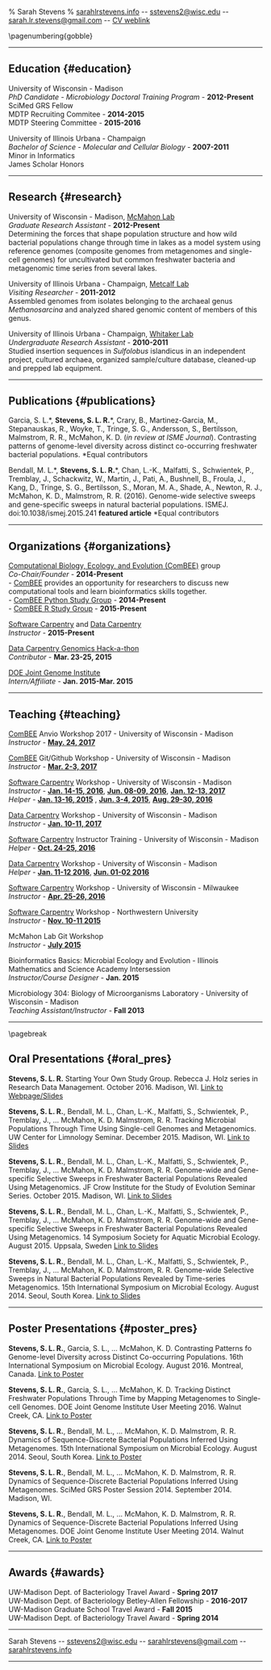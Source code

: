 % Sarah Stevens
% [sarahlrstevens.info](sarahlrstevens.info) -- sstevens2@wisc.edu -- sarah.lr.stevens@gmail.com -- [CV weblink](https://github.com/sstevens2/CV/blob/master/sstevens_CV.pdf)

\pagenumbering{gobble}

------

## Education {#education}

University of Wisconsin - Madison  
 *PhD Candidate - Microbiology Doctoral Training Program*  - __2012-Present__  
  SciMed GRS Fellow  
  MDTP Recruiting Commitee - __2014-2015__  
  MDTP Steering Committee - __2015-2016__  

University of Illinois Urbana - Champaign  
 *Bachelor of Science - Molecular and Cellular Biology*  - __2007-2011__  
  Minor in Informatics  
  James Scholar Honors

------

## Research {#research}
University of Wisconsin - Madison, [McMahon Lab](https://mcmahonlab.wisc.edu/)  
 *Graduate Research Assistant* - __2012-Present__  
  Determining the forces that shape population structure and how wild bacterial populations change through time in lakes as a model system using reference genomes (composite genomes from metagenomes and single-cell genomes) for uncultivated but common freshwater bacteria and metagenomic time series from several lakes.

University of Illinois Urbana - Champaign, [Metcalf Lab](https://mcb.illinois.edu/faculty/profile/metcalf/)  
 *Visiting Researcher* - __2011-2012__  
  Assembled genomes from isolates belonging to the archaeal genus _Methanosarcina_ and analyzed shared genomic content of members of this genus.

University of Illinois Urbana - Champaign, [Whitaker Lab](https://mcb.illinois.edu/faculty/profile/rwhitakr)  
 *Undergraduate Research Assistant* - __2010-2011__  
  Studied insertion sequences in _Sulfolobus_ islandicus in an independent project,
  cultured archaea, organized sample/culture database, cleaned-up and prepped lab equipment.

------

## Publications {#publications}

  Garcia, S. L.\*, **Stevens, S. L. R.**\*, Crary, B., Martinez-Garcia, M., Stepanauskas, R., Woyke, T., Tringe, S. G., Andersson, S., Bertilsson, Malmstrom, R. R., McMahon, K. D. (_in review at ISME Journal_). Contrasting patterns of genome-level diversity across distinct co-occurring freshwater bacterial populations. \*Equal contributors

  Bendall, M. L.\*, **Stevens, S. L. R.**\*, Chan, L.-K., Malfatti, S., Schwientek, P., Tremblay, J., Schackwitz, W., Martin, J., Pati, A., Bushnell, B., Froula, J., Kang, D., Tringe, S. G., Bertilsson, S., Moran, M. A., Shade, A., Newton, R. J., McMahon, K. D., Malmstrom, R. R. (2016). Genome-wide selective sweeps and gene-specific sweeps in natural bacterial populations. ISMEJ. doi:10.1038/ismej.2015.241 **featured article** \*Equal contributors


------

## Organizations {#organizations}

[Computational Biology, Ecology, and Evolution (ComBEE)](https://goo.gl/5WVR6P) group  
 *Co-Chair/Founder* - __2014-Present__  
    - [ComBEE](https://goo.gl/5WVR6P) provides an opportunity for researchers to discuss new computational tools and learn bioinformatics skills together.  
    - [ComBEE Python Study Group](https://goo.gl/iIxi1j)  - __2014-Present__  
    - [ComBEE R Study Group](https://goo.gl/IUmrjy)  - __2015-Present__  

[Software Carpentry](http://software-carpentry.org/) and [Data Carpentry](http://www.datacarpentry.org/)  
 *Instructor* - __2015-Present__  

[Data Carpentry Genomics Hack-a-thon](https://github.com/datacarpentry/genomics-hackathon)  
 *Contributor* - __Mar. 23-25, 2015__

[DOE Joint Genome Institute](http://jgi.doe.gov/)  
 *Intern/Affiliate* - __Jan. 2015-Mar. 2015__  

------

## Teaching  {#teaching}

[ComBEE](https://sites.google.com/a/wisc.edu/combee) Anvio Workshop 2017 - University of Wisconsin - Madison  
  *Instructor* - [__May. 24, 2017__](https://public.etherpad-mozilla.org/p/2017-05-24-combee-anvio)

[ComBEE](https://sites.google.com/a/wisc.edu/combee) Git/Github Workshop - University of Wisconsin - Madison  
  *Instructor* - [__Mar. 2-3, 2017__](https://sstevens2.github.io/git-novice-mod/)

[Software Carpentry](http://software-carpentry.org/) Workshop - University of Wisconsin - Madison  
 *Instructor* - [__Jan. 14-15, 2016__](http://uw-madison-aci.github.io/2016-01-14-uwmadison/), [__Jun. 08-09, 2016__](http://uw-madison-aci.github.io/2016-06-08-uwmadison/), [__Jan. 12-13, 2017__](https://uw-madison-aci.github.io/2017-01-12-uwmadison/)  
 *Helper* - [__Jan. 13-16, 2015__](https://github.com/UW-Madison-ACI/boot-camps/blob/2015-01-13/README.md) , [__Jun. 3-4, 2015__](https://github.com/UW-Madison-ACI/boot-camps/blob/2015-06-03/README.md), [__Aug. 29-30, 2016__](https://uw-madison-aci.github.io/2016-08-29-uwmadison/)

[Data Carpentry](http://www.datacarpentry.org/) Workshop - University of Wisconsin - Madison  
  *Instructor* - [__Jan. 10-11, 2017__](https://uw-madison-aci.github.io/2017-01-10-uwmadison/)

[Software Carpentry](http://software-carpentry.org/) Instructor Training - University of Wisconsin - Madison  
 *Helper* - [__Oct. 24-25, 2016__](https://uw-madison-aci.github.io/2016-10-24-ttt-uwmadison/)

[Data Carpentry](http://www.datacarpentry.org/) Workshop - University of Wisconsin - Madison  
  *Helper* - [__Jan. 11-12 2016__](http://uw-madison-aci.github.io/2016-01-11-uwmadison/), [__Jun. 01-02 2016__](http://uw-madison-aci.github.io/2016-06-01-uwmadison/)

[Software Carpentry](http://software-carpentry.org/) Workshop - University of Wisconsin - Milwaukee  
 *Instructor* - [__Apr. 25-26, 2016__](http://sstevens2.github.io/2016-04-25-UW-mke/)

[Software Carpentry](http://software-carpentry.org/) Workshop  - Northwestern University  
 *Instructor* - [__Nov. 10-11 2015__](http://xuf12.github.io/2015-11-10-northwesternu/)

McMahon Lab Git Workshop  
 *Instructor* - [__July 2015__](https://github.com/McMahonLab/git_wksp/tree/2015-summer#mcmahon-lab-git-workshop)

Bioinformatics Basics: Microbial Ecology and Evolution - Illinois Mathematics and Science Academy Intersession  
 *Instructor/Course Designer* - __Jan. 2015__

Microbiology 304: Biology of Microorganisms Laboratory - University of Wisconsin - Madison  
 *Teaching Assistant/Instructor* - __Fall 2013__

------

\pagebreak

## Oral Presentations {#oral_pres}

  **Stevens, S. L. R.** Starting Your Own Study Group. Rebecca J. Holz series in Research Data Management. October 2016. Madison, WI. [Link to Webpage/Slides](http://researchdata.wisc.edu/news/october-2016-brown-bag-sarah-stevens/)

  **Stevens, S. L. R.**, Bendall, M. L., Chan, L.-K., Malfatti, S., Schwientek, P., Tremblay, J., … McMahon, K. D. Malmstrom, R. R. Tracking Microbial Populations Through Time Using Single-cell Genomes and Metagenomics. UW Center for Limnology Seminar. December 2015. Madison, WI. [Link to Slides](https://goo.gl/0ge2LZ)

  **Stevens, S. L. R.**, Bendall, M. L., Chan, L.-K., Malfatti, S., Schwientek, P., Tremblay, J., … McMahon, K. D. Malmstrom, R. R. Genome-wide and Gene-specific Selective Sweeps in Freshwater Bacterial Populations Revealed Using Metagenomics. JF Crow Institute for the Study of Evolution Seminar Series. October 2015. Madison, WI. [Link to Slides](https://goo.gl/oSnDYG)

  **Stevens, S. L. R.**, Bendall, M. L., Chan, L.-K., Malfatti, S., Schwientek, P., Tremblay, J., … McMahon, K. D. Malmstrom, R. R. Genome-wide and Gene-specific Selective Sweeps in Freshwater Bacterial Populations Revealed Using Metagenomics. 14 Symposium Society for Aquatic Microbial Ecology. August 2015. Uppsala, Sweden [Link to Slides](https://goo.gl/RcrxhJ)

  **Stevens, S. L. R.**, Bendall, M. L., Chan, L.-K., Malfatti, S., Schwientek, P., Tremblay, J., … McMahon, K. D. Malmstrom, R. R. Genome-wide Selective Sweeps in Natural Bacterial Populations Revealed by Time-series Metagenomics. 15th International Symposium on Microbial Ecology. August 2014. Seoul, South Korea.  [Link to Slides](https://goo.gl/6iunz0)  

------

## Poster Presentations {#poster_pres}

  **Stevens, S. L. R.**, Garcia, S. L., … McMahon, K. D. Contrasting Patterns fo Genome-level Diversity across Distinct Co-occurring Populations. 16th International Symposium on Microbial Ecology. August 2016. Montreal, Canada. [Link to Poster](https://goo.gl/8JGS52)

  **Stevens, S. L. R.**, Garcia, S. L., … McMahon, K. D. Tracking Distinct Freshwater Populations Through Time by Mapping Metagenomes to Single-cell Genomes. DOE Joint Genome Institute User Meeting 2016. Walnut Creek, CA. [Link to Poster](https://goo.gl/ShUQVn)

  **Stevens, S. L. R.**, Bendall, M. L., … McMahon, K. D. Malmstrom, R. R. Dynamics of Sequence-Discrete Bacterial Populations Inferred Using Metagenomes. 15th International Symposium on Microbial Ecology. August 2014. Seoul, South Korea. [Link to Poster](https://goo.gl/qsYL32)  

  **Stevens, S. L. R.**, Bendall, M. L., … McMahon, K. D. Malmstrom, R. R. Dynamics of Sequence-Discrete Bacterial Populations Inferred Using Metagenomes. SciMed GRS Poster Session 2014. September 2014. Madison, WI.

  **Stevens, S. L. R.**, Bendall, M. L., … McMahon, K. D. Malmstrom, R. R. Dynamics of Sequence-Discrete Bacterial Populations Inferred Using Metagenomes. DOE Joint Genome Institute User Meeting 2014. Walnut Creek, CA. [Link to Poster](https://goo.gl/1voTvB)

------

## Awards {#awards}

  UW-Madison Dept. of Bacteriology Travel Award - __Spring 2017__  
  UW-Madison Dept. of Bacteriology Betley-Allen Fellowship - __2016-2017__  
  UW-Madison Graduate School Travel Award - __Fall 2015__  
  UW-Madison Dept. of Bacteriology Travel Award - __Spring 2014__  

------

Sarah Stevens -- sstevens2@wisc.edu -- sarahlrstevens@gmail.com -- [sarahlrstevens.info](sarahlrstevens.info)

------

